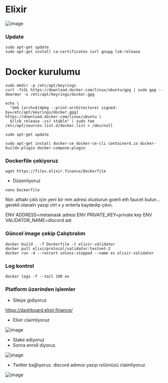 # Elixir
![image](https://github.com/molla202/Elixir/assets/91562185/99389634-3672-4d63-bd45-2f45533c38b6)

### Update
```
sudo apt-get update
sudo apt-get install ca-certificates curl gnupg lsb-release
```

# Docker kurulumu
```
sudo mkdir -p /etc/apt/keyrings
curl -fsSL https://download.docker.com/linux/ubuntu/gpg | sudo gpg --dearmor -o /etc/apt/keyrings/docker.gpg
```

```
echo \
  "deb [arch=$(dpkg --print-architecture) signed-by=/etc/apt/keyrings/docker.gpg] https://download.docker.com/linux/ubuntu \
  $(lsb_release -cs) stable" | sudo tee /etc/apt/sources.list.d/docker.list > /dev/null
```
```
sudo apt-get update
```
```
sudo apt-get install docker-ce docker-ce-cli containerd.io docker-buildx-plugin docker-compose-plugin
```


### Dockerfile çekiyoruz
```
wget https://files.elixir.finance/Dockerfile
```
- Düzenliyoruz
```
nano Dockerfile
```
Not: alttaki çıktı için yeni bir mm adresi olusturun goerli eth faucet bulun... gerekli olanalrı yazıp ctrl x y enterla kaydedip çıkın.

ENV ADDRESS=metamask adresi
ENV PRIVATE_KEY=private key
ENV VALIDATOR_NAME=discord adı

### Güncel image çekip Çalıştıralım
```
docker build . -f Dockerfile -t elixir-validator
docker pull elixirprotocol/validator:testnet-2
docker run -d --restart unless-stopped --name ev elixir-validator
```
### Log kontrol
```
docker logs -f --tail 100 ev
```
### Platform üzerinden işlemler

- Siteye gidiyoruz
 
https://dashboard.elixir.finance/

- Elixir claimliyoruz

![image](https://github.com/molla202/Elixir/assets/91562185/e13722d8-fc45-4428-a48e-877298bc5592)

- Stake ediyoruz
- Sonra enroll diyoruz.

![image](https://github.com/molla202/Elixir/assets/91562185/baf5f2b9-d5f3-4ce4-9ff5-138a63be2569)

- Twitter bağlıyoruz. discord adımızı yazıp rolümüzü claimliyoruz.

![image](https://github.com/molla202/Elixir/assets/91562185/53cdc0e9-830d-451e-b223-9661281bcc6b)



